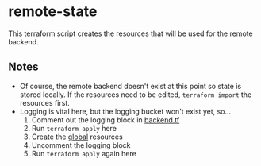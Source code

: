 # remote-state

This terraform script creates the resources that will be used for the remote backend.

## Notes

* Of course, the remote backend doesn't exist at this point so state is stored locally.
If the resources need to be edited, `terraform import` the resources first.
* Logging is vital here, but the logging bucket won't exist yet, so...
  1. Comment out the logging block in [backend.tf](backend.tf)
  2. Run `terraform apply` here
  3. Create the [global](../global) resources
  4. Uncomment the logging block
  5. Run `terraform apply` again here
